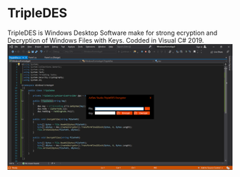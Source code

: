 # TripleDES
TripleDES is Windows Desktop Software make for strong ecryption and Decryption of Windows Files with Keys. Codded in Visual C# 2019.
![alt text](https://github.com/Rudick059/TripleDES/blob/master/Untitled.png)

